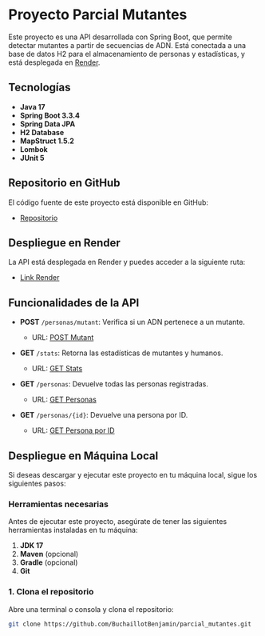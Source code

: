 # Proyecto Parcial Mutantes

Este proyecto es una API desarrollada con Spring Boot, que permite detectar mutantes a partir de secuencias de ADN. Está conectada a una base de datos H2 para el almacenamiento de personas y estadísticas, y está desplegada en [Render](https://parcial-mutantes.onrender.com/).

## Tecnologías

- **Java 17**
- **Spring Boot 3.3.4**
- **Spring Data JPA**
- **H2 Database**
- **MapStruct 1.5.2**
- **Lombok**
- **JUnit 5**

## Repositorio en GitHub

El código fuente de este proyecto está disponible en GitHub:

- [Repositorio](https://github.com/BuchaillotBenjamin/parcial_mutantes.git)

## Despliegue en Render

La API está desplegada en Render y puedes acceder a la siguiente ruta:

- [Link Render](https://parcial-mutantes.onrender.com/)

## Funcionalidades de la API
- **POST** `/personas/mutant`: Verifica si un ADN pertenece a un mutante.
  - URL: [POST Mutant](https://parcial-mutantes.onrender.com/personas/mutant)
  
- **GET** `/stats`: Retorna las estadísticas de mutantes y humanos.
  - URL: [GET Stats](https://parcial-mutantes.onrender.com/stats)

- **GET** `/personas`: Devuelve todas las personas registradas.
  - URL: [GET Personas](https://parcial-mutantes.onrender.com/personas)

- **GET** `/personas/{id}`: Devuelve una persona por ID.
  - URL: [GET Persona por ID](https://parcial-mutantes.onrender.com/personas/1)

## Despliegue en Máquina Local

Si deseas descargar y ejecutar este proyecto en tu máquina local, sigue los siguientes pasos:

### Herramientas necesarias

Antes de ejecutar este proyecto, asegúrate de tener las siguientes herramientas instaladas en tu máquina:

1. **JDK 17**
2. **Maven** (opcional) 
3. **Gradle** (opcional) 
4. **Git** 

### 1. Clona el repositorio

   Abre una terminal o consola y clona el repositorio:

   ```bash
   git clone https://github.com/BuchaillotBenjamin/parcial_mutantes.git
